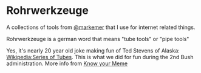 # Rohrwerkzeuge

A collections of tools from [@markemer](https://github.com/markemer) that I use for internet related things. 

Rohrwerkzeuge is a german word that means "tube tools" or "pipe tools"

Yes, it's nearly 20 year old joke making fun of Ted Stevens of Alaska: [Wikipedia:Series of Tubes](https://en.wikipedia.org/wiki/Series_of_tubes). This is what we did for fun during the 2nd Bush administration. More info from [Know your Meme](https://knowyourmeme.com/memes/series-of-tubes)
